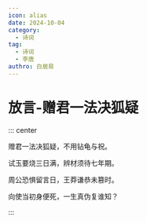 ```yaml
---
icon: alias
date: 2024-10-04
category:
  - 诗词
tag:
  - 诗词
  - 李唐
authro: 白居易
---
```


# 放言-赠君一法决狐疑

<!-- more -->



::: center

赠君一法决狐疑，不用钻龟与祝<pinyin text="蓍" title="shī"></pinyin>。

试玉要烧三日满，辨材须待七年期。

周公恐惧留言日，王莽谦恭未篡时。

向使当初身便死，一生真伪复谁知？

:::